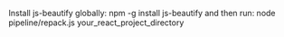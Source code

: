 Install js-beautify globally:
npm -g install js-beautify and then run:
node pipeline/repack.js your_react_project_directory

